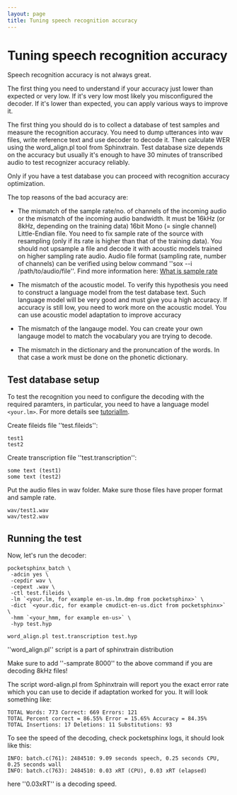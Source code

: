 ```yaml
---
layout: page 
title: Tuning speech recognition accuracy
---
```

# Tuning speech recognition accuracy

Speech recognition accuracy is not always great.

The first thing you need to understand if your accuracy just lower than expected or very low. If it's very low most likely you misconfigured the decoder. If it's lower than expected, you can apply various ways to improve it.

The first thing you should do is to collect a database of test samples and measure the recognition accuracy. You need to dump utterances into wav files, write reference text and use decoder to decode it. Then calculate WER using the word_align.pl tool from Sphinxtrain. Test database size depends on the accuracy but usually it's enough to have 30 minutes of transcribed audio to test recognizer accuracy reliably.

Only if you have a test database you can proceed with recognition accuracy optimization.

The top reasons of the bad accuracy are:


*  The mismatch of the sample rate/no. of channels of the incoming audio or the mismatch of the incoming audio bandwidth. It must be 16kHz (or 8kHz, depending on the training data) 16bit Mono (= single channel) Little-Endian file. You need to fix sample rate of the source with resampling (only if its rate is higher than that of the training data). You should not upsample a file and decode it with acoustic models trained on higher sampling rate audio. Audio file format (sampling rate, number of channels) can be verified using below command ''sox --i /path/to/audio/file''. Find more information here: [ What is sample rate](http://cmusphinx.sourceforge.net/wiki/faq#qwhat_is_sample_rate_and_how_does_it_affect_accuracy ) 

*  The mismatch of the acoustic model. To verify this hypothesis you need to construct a language model from the test database text. Such language model will be very good and must give you a high accuracy. If accuracy is still low, you need to work more on the acoustic model. You can use acoustic model adaptation to improve accuracy

*  The mismatch of the langauge model. You can create your own langauge model to match the vocabulary you are trying to decode.

*  The mismatch in the dictionary and the pronuncation of the words. In that case a work must be done on the phonetic dictionary.

## Test database setup

To test the recognition you need to configure the decoding with the required paramters, in particular, you need to have a language model `<your.lm>`. For more details see [tutoriallm](tutoriallm).

Create fileids file ''test.fileids'':

	
	test1
	test2


Create transcription file ''test.transcription'':

	
	some text (test1)
	some text (test2)


Put the audio files in wav folder. Make sure those files have proper format and sample rate.

	
	wav/test1.wav
	wav/test2.wav


## Running the test

Now, let's run the decoder:

	
	pocketsphinx_batch \
	 -adcin yes \
	 -cepdir wav \
	 -cepext .wav \
	 -ctl test.fileids \
	 -lm `<your.lm, for example en-us.lm.dmp from pocketsphinx>` \
	 -dict `<your.dic, for example cmudict-en-us.dict from pocketsphinx>` \
	 -hmm `<your_hmm, for example en-us>` \
	 -hyp test.hyp
	
	word_align.pl test.transcription test.hyp


''word_align.pl'' script is a part of sphinxtrain distribution

Make sure to add ''-samprate 8000'' to the above command if you are decoding 8kHz files!

The script word-align.pl from Sphinxtrain will report you the exact error rate which you can use to decide if adaptation worked for you. It will look something like:

	
	TOTAL Words: 773 Correct: 669 Errors: 121
	TOTAL Percent correct = 86.55% Error = 15.65% Accuracy = 84.35%
	TOTAL Insertions: 17 Deletions: 11 Substitutions: 93


To see the speed of the decoding, check pocketsphinx logs, it should look like this:

	
	INFO: batch.c(761): 2484510: 9.09 seconds speech, 0.25 seconds CPU, 0.25 seconds wall
	INFO: batch.c(763): 2484510: 0.03 xRT (CPU), 0.03 xRT (elapsed)


here ''0.03xRT'' is a decoding speed.
